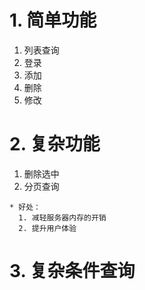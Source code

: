 # 1. 简单功能
  1. 列表查询
  2. 登录
  3. 添加
  4. 删除
  5. 修改

# 2. 复杂功能
  1. 删除选中
  2. 分页查询
    
    * 好处：
      1. 减轻服务器内存的开销
      2. 提升用户体验
 # 3. 复杂条件查询
